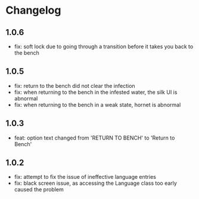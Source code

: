 # Changelog

## 1.0.6
* fix: soft lock due to going through a transition before it takes you back to the bench

## 1.0.5
* fix: return to the bench did not clear the infection
* fix: when returning to the bench in the infested water, the silk UI is abnormal
* fix: when returning to the bench in a weak state, hornet is abnormal

## 1.0.3
* feat: option text changed from 'RETURN TO BENCH' to 'Return to Bench'

## 1.0.2
* fix: attempt to fix the issue of ineffective language entries
* fix: black screen issue, as accessing the Language class too early caused the problem

